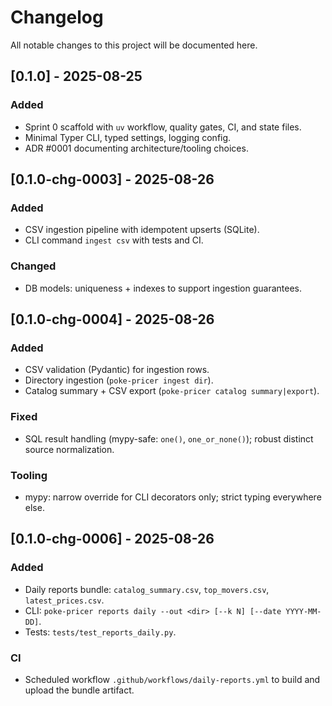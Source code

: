 # Changelog

All notable changes to this project will be documented here.

## [0.1.0] - 2025-08-25
### Added
- Sprint 0 scaffold with `uv` workflow, quality gates, CI, and state files.
- Minimal Typer CLI, typed settings, logging config.
- ADR #0001 documenting architecture/tooling choices.

## [0.1.0-chg-0003] - 2025-08-26
### Added
- CSV ingestion pipeline with idempotent upserts (SQLite).
- CLI command `ingest csv` with tests and CI.
### Changed
- DB models: uniqueness + indexes to support ingestion guarantees.

## [0.1.0-chg-0004] - 2025-08-26
### Added
- CSV validation (Pydantic) for ingestion rows.
- Directory ingestion (`poke-pricer ingest dir`).
- Catalog summary + CSV export (`poke-pricer catalog summary|export`).

### Fixed
- SQL result handling (mypy-safe: `one()`, `one_or_none()`); robust distinct source normalization.

### Tooling
- mypy: narrow override for CLI decorators only; strict typing everywhere else.

## [0.1.0-chg-0006] - 2025-08-26
### Added
- Daily reports bundle: `catalog_summary.csv`, `top_movers.csv`, `latest_prices.csv`.
- CLI: `poke-pricer reports daily --out <dir> [--k N] [--date YYYY-MM-DD]`.
- Tests: `tests/test_reports_daily.py`.

### CI
- Scheduled workflow `.github/workflows/daily-reports.yml` to build and upload the bundle artifact.
